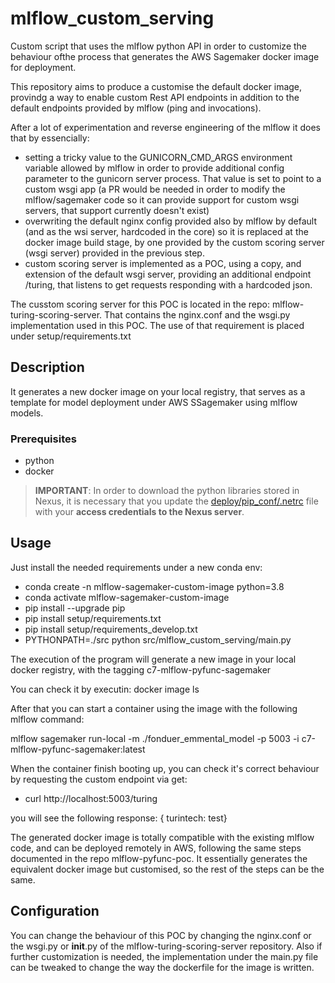 # mlflow_custom_serving

Custom script that uses the mlflow python API in order to customize the behaviour ofthe process that generates the AWS Sagemaker docker image for deployment.

This repository aims to produce a customise the default docker image, provindg a way to enable custom Rest API endpoints in addition to the default endpoints provided by mlflow (ping and invocations).

After a lot of experimentation and reverse engineering of the mlflow it does that by essencially:

- setting a tricky value to the GUNICORN_CMD_ARGS environment variable allowed by mlflow in order to provide additional config parameter to the gunicorn server process. That value is set to point to a custom wsgi app (a PR would be needed in order to modify the mlflow/sagemaker code so it can provide support for custom wsgi servers, that support currently doesn't exist)
- overwriting the default nginx config provided also by mlflow by default (and as the wsi server, hardcoded in the core) so it is replaced at the docker image build stage, by one provided by the custom scoring server (wsgi server) provided in the previous step.
- custom scoring server is implemented as a POC, using a copy, and extension of the default wsgi server, providing an additional endpoint /turing, that listens to get requests responding with a hardcoded json.

The cusstom scoring server for this POC is located in the repo: mlflow-turing-scoring-server. That contains the nginx.conf and the wsgi.py implementation used in this POC.
The use of that requirement is placed under setup/requirements.txt 

## Description

It generates a new docker image on your local registry, that serves as a template for model deployment under AWS SSagemaker using mlflow models.


### Prerequisites

- python
- docker

> **IMPORTANT**: In order to download the python libraries stored in Nexus, it is necessary that you update
> the [deploy/pip_conf/.netrc](./deploy/pip_conf/.netrc) file with your **access credentials to the Nexus server**.

## Usage

Just install the needed requirements under a new conda env:
- conda create -n mlflow-sagemaker-custom-image python=3.8
- conda activate mlflow-sagemaker-custom-image
- pip install --upgrade pip
- pip install setup/requirements.txt
- pip install setup/requirements_develop.txt
- PYTHONPATH=./src python src/mlflow_custom_serving/main.py

The execution of the program will generate a new image in your local docker registry, with the tagging c7-mlflow-pyfunc-sagemaker

You can check it by executin: docker image ls

After that you can start a container using the image with the following mlflow command:

mlflow sagemaker run-local -m ./fonduer_emmental_model -p 5003 -i c7-mlflow-pyfunc-sagemaker:latest

When the container finish booting up, you can check it's correct behaviour by requesting the custom endpoint via get:

- curl http://localhost:5003/turing

you will see the following response: { turintech: test}

The generated docker image is totally compatible with the existing mlflow code, and can be deployed remotely in AWS, following the same steps documented in the repo mlflow-pyfunc-poc.
It essentially generates the equivalent docker image but customised, so the rest of the steps can be the same.


## Configuration

You can change the behaviour of this POC by changing the nginx.conf or the wsgi.py or __init__.py of the mlflow-turing-scoring-server repository.
Also if further customization is needed, the implementation under the main.py file can be tweaked to change the way the dockerfile for the image is written.
